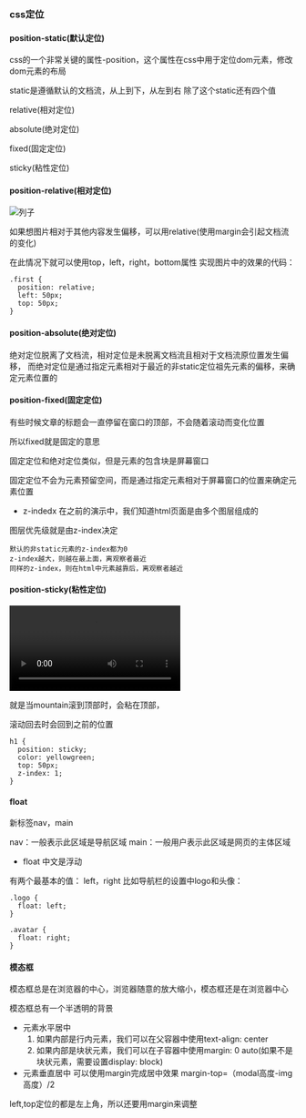 ### css定位
#### position-static(默认定位)
css的一个非常关键的属性-position，这个属性在css中用于定位dom元素，修改dom元素的布局

static是遵循默认的文档流，从上到下，从左到右
除了这个static还有四个值

relative(相对定位)

absolute(绝对定位)

fixed(固定定位)

sticky(粘性定位)

#### position-relative(相对定位)
![列子](https://document.youkeda.com/P3-1-HTML-CSS/1.8/2-relative/1.jpeg?x-oss-process=image/resize,w_800/watermark,image_d2F0ZXJtYXNrLnBuZz94LW9zcy1wcm9jZXNzPWltYWdlL3Jlc2l6ZSx3XzEwMA==,t_60,g_se,x_10,y_10)

如果想图片相对于其他内容发生偏移，可以用relative(使用margin会引起文档流的变化)

在此情况下就可以使用top，left，right，bottom属性
实现图片中的效果的代码：
```
.first {
  position: relative;
  left: 50px;
  top: 50px;
}
```

#### position-absolute(绝对定位)
绝对定位脱离了文档流，相对定位是未脱离文档流且相对于文档流原位置发生偏移，
而绝对定位是通过指定元素相对于最近的非static定位祖先元素的偏移，来确定元素位置的

#### position-fixed(固定定位)
有些时候文章的标题会一直停留在窗口的顶部，不会随着滚动而变化位置

所以fixed就是固定的意思

固定定位和绝对定位类似，但是元素的包含块是屏幕窗口

固定定位不会为元素预留空间，而是通过指定元素相对于屏幕窗口的位置来确定元素位置

+ z-indedx
在之前的演示中，我们知道html页面是由多个图层组成的

图层优先级就是由z-index决定
```
默认的非static元素的z-index都为0
z-index越大，则越在最上面，离观察者最近
同样的z-index，则在html中元素越靠后，离观察者越近
```

#### position-sticky(粘性定位)
![sticky](https://document.youkeda.com/P3-1-HTML-CSS/1.8/6-sticky/1.mp4)

就是当mountain滚到顶部时，会粘在顶部，

滚动回去时会回到之前的位置
```
h1 {
  position: sticky;
  color: yellowgreen;
  top: 50px;
  z-index: 1;
}
```

#### float
新标签nav，main

nav：一般表示此区域是导航区域
main：一般用户表示此区域是网页的主体区域

+ float
中文是浮动

有两个最基本的值： left，right
比如导航栏的设置中logo和头像：
```
.logo {
  float: left;
}

.avatar {
  float: right;
}
```
#### 模态框
模态框总是在浏览器的中心，浏览器随意的放大缩小，模态框还是在浏览器中心

模态框总有一个半透明的背景

+ 元素水平居中
  1. 如果内部是行内元素，我们可以在父容器中使用text-align: center
  1. 如果内部是块状元素，我们可以在子容器中使用margin: 0 auto(如果不是块状元素，需要设置display: block)
+ 元素垂直居中
  可以使用margin完成居中效果
  margin-top=（modal高度-img高度）/2


left,top定位的都是左上角，所以还要用margin来调整
